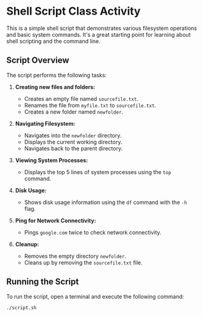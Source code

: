 # Shell Script Class Activity

This is a simple shell script that demonstrates various filesystem operations and basic system commands. It's a great starting point for learning about shell scripting and the command line.

## Script Overview

The script performs the following tasks:

1. **Creating new files and folders:**
   - Creates an empty file named `sourcefile.txt`.
   - Renames the file from `myfile.txt` to `sourcefile.txt`.
   - Creates a new folder named `newfolder`.

2. **Navigating Filesystem:**
   - Navigates into the `newfolder` directory.
   - Displays the current working directory.
   - Navigates back to the parent directory.

3. **Viewing System Processes:**
   - Displays the top 5 lines of system processes using the `top` command.

4. **Disk Usage:**
   - Shows disk usage information using the `df` command with the `-h` flag.

5. **Ping for Network Connectivity:**
   - Pings `google.com` twice to check network connectivity.

6. **Cleanup:**
   - Removes the empty directory `newfolder`.
   - Cleans up by removing the `sourcefile.txt` file.

## Running the Script

To run the script, open a terminal and execute the following command:

```bash
./script.sh
